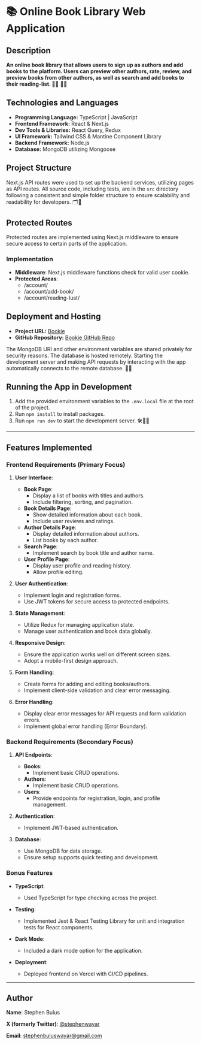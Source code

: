 # 📚 Online Book Library Web Application

## Description

**An online book library that allows users to sign up as authors and add books to the platform. Users can preview other authors, rate, review, and preview books from other authors, as well as search and add books to their reading-list. 📖✨** 📖✨

## Technologies and Languages

- **Programming Language:** TypeScript | JavaScript
- **Frontend Framework:** React & Next.js
- **Dev Tools & Libraries:** React Query, Redux
- **UI Framework:** Tailwind CSS & Mantine Component Library
- **Backend Framework:** Node.js 
- **Database:** MongoDB utilizing Mongoose

## Project Structure

Next.js API routes were used to set up the backend services, utilizing pages as API routes. All source code, including tests, are in the `src` directory following a consistent and simple folder structure to ensure scalability and readability for developers. 🗂️📂

## Protected Routes

Protected routes are implemented using Next.js middleware to ensure secure access to certain parts of the application.

### Implementation

- **Middleware**: Next.js middleware functions check for valid user cookie.
- **Protected Areas**:
  - /account/
  - /account/add-book/
  - /account/reading-lust/

## Deployment and Hosting

- **Project URL:** [Bookie](https://bookie-psi.vercel.app/)
- **GitHub Repository:** [Bookie GitHub Repo](https://github.com/stephenwayar/bookie.git)

The MongoDB URI and other environment variables are shared privately for security reasons. The database is hosted remotely. Starting the development server and making API requests by interacting with the app automatically connects to the remote database. 🚀🌐

## Running the App in Development

1. Add the provided environment variables to the `.env.local` file at the root of the project.
2. Run `npm install` to install packages.
3. Run `npm run dev` to start the development server. 🛠️👨‍💻

---

## Features Implemented

### Frontend Requirements (Primary Focus)

1. **User Interface**:
    - **Book Page**:
        - Display a list of books with titles and authors.
        - Include filtering, sorting, and pagination.
    - **Book Details Page**:
        - Show detailed information about each book.
        - Include user reviews and ratings.
    - **Author Details Page**:
        - Display detailed information about authors.
        - List books by each author.
    - **Search Page**:
        - Implement search by book title and author name.
    - **User Profile Page**:
        - Display user profile and reading history.
        - Allow profile editing.

2. **User Authentication**:
    - Implement login and registration forms.
    - Use JWT tokens for secure access to protected endpoints.

3. **State Management**:
    - Utilize Redux for managing application state.
    - Manage user authentication and book data globally.

4. **Responsive Design**:
    - Ensure the application works well on different screen sizes.
    - Adopt a mobile-first design approach.

5. **Form Handling**:
    - Create forms for adding and editing books/authors.
    - Implement client-side validation and clear error messaging.

6. **Error Handling**:
    - Display clear error messages for API requests and form validation errors.
    - Implement global error handling (Error Boundary).

### Backend Requirements (Secondary Focus)

1. **API Endpoints**:
    - **Books**:
        - Implement basic CRUD operations.
    - **Authors**:
        - Implement basic CRUD operations.
    - **Users**:
        - Provide endpoints for registration, login, and profile management.

2. **Authentication**:
    - Implement JWT-based authentication.

3. **Database**:
    - Use MongoDB for data storage.
    - Ensure setup supports quick testing and development.

### Bonus Features

- **TypeScript**:
    - Used TypeScript for type checking across the project.
    
- **Testing**:
    - Implemented Jest & React Testing Library for unit and integration tests for React components.

- **Dark Mode**:
    - Included a dark mode option for the application.

- **Deployment**:
    - Deployed frontend on Vercel with CI/CD pipelines.

---

## Author

**Name**: Stephen Bulus

**X (formerly Twitter)**: [@stephenwayar](https://x.com/stephenwayar)

**Email**: [stephenbuluswayar@gmail.com](mailto:stephenbuluswayar@gmail.com)